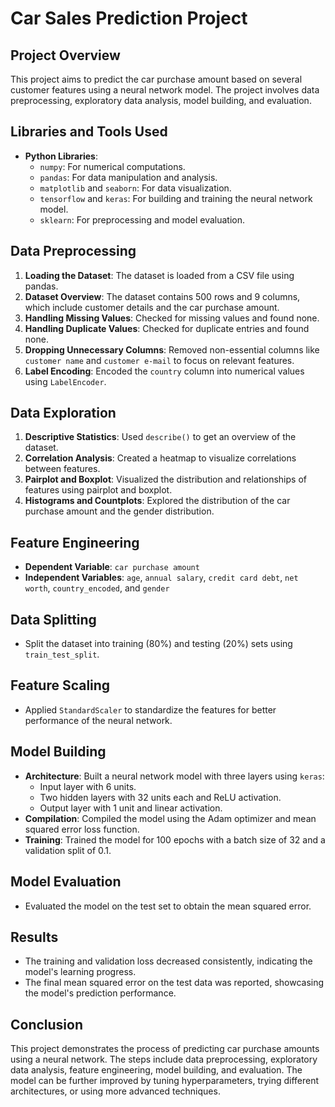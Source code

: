 # Car Sales Prediction Project

## Project Overview
This project aims to predict the car purchase amount based on several customer features using a neural network model. The project involves data preprocessing, exploratory data analysis, model building, and evaluation.

## Libraries and Tools Used
- **Python Libraries**: 
  - `numpy`: For numerical computations.
  - `pandas`: For data manipulation and analysis.
  - `matplotlib` and `seaborn`: For data visualization.
  - `tensorflow` and `keras`: For building and training the neural network model.
  - `sklearn`: For preprocessing and model evaluation.

## Data Preprocessing
1. **Loading the Dataset**: The dataset is loaded from a CSV file using pandas.
2. **Dataset Overview**: The dataset contains 500 rows and 9 columns, which include customer details and the car purchase amount.
3. **Handling Missing Values**: Checked for missing values and found none.
4. **Handling Duplicate Values**: Checked for duplicate entries and found none.
5. **Dropping Unnecessary Columns**: Removed non-essential columns like `customer name` and `customer e-mail` to focus on relevant features.
6. **Label Encoding**: Encoded the `country` column into numerical values using `LabelEncoder`.

## Data Exploration
1. **Descriptive Statistics**: Used `describe()` to get an overview of the dataset.
2. **Correlation Analysis**: Created a heatmap to visualize correlations between features.
3. **Pairplot and Boxplot**: Visualized the distribution and relationships of features using pairplot and boxplot.
4. **Histograms and Countplots**: Explored the distribution of the car purchase amount and the gender distribution.

## Feature Engineering
- **Dependent Variable**: `car purchase amount`
- **Independent Variables**: `age`, `annual salary`, `credit card debt`, `net worth`, `country_encoded`, and `gender`

## Data Splitting
- Split the dataset into training (80%) and testing (20%) sets using `train_test_split`.

## Feature Scaling
- Applied `StandardScaler` to standardize the features for better performance of the neural network.

## Model Building
- **Architecture**: Built a neural network model with three layers using `keras`:
  - Input layer with 6 units.
  - Two hidden layers with 32 units each and ReLU activation.
  - Output layer with 1 unit and linear activation.
- **Compilation**: Compiled the model using the Adam optimizer and mean squared error loss function.
- **Training**: Trained the model for 100 epochs with a batch size of 32 and a validation split of 0.1.

## Model Evaluation
- Evaluated the model on the test set to obtain the mean squared error.

## Results
- The training and validation loss decreased consistently, indicating the model's learning progress.
- The final mean squared error on the test data was reported, showcasing the model's prediction performance.

## Conclusion
This project demonstrates the process of predicting car purchase amounts using a neural network. The steps include data preprocessing, exploratory data analysis, feature engineering, model building, and evaluation. The model can be further improved by tuning hyperparameters, trying different architectures, or using more advanced techniques.
